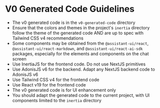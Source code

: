 # V0 Generated Code Guidelines

- The v0 generated code is in the `v0-generated-code` directory
- Ensure that the colors and themes in the project's `inertia` directory follow the theme of the generated code AND are up to spec with Tailwind CSS v4 recommendations
- Some components may be obtained from the `@assistant-ui/react`, `@assistant-ui/react-markdown`, and `@assistant-ui/react-ai-sdk` packages, especially for the elements and components on the chat screen
- Use InertiaJS for the frontend code. Do not use NextJS primitives
- Use AdonisJS v6 for the backend. Adapt any NextJS backend code to AdonisJS v6
- Use Tailwind CSS v4 for the frontend code
- Use React v19 for the frontend code
- The v0 generated code is for UI enhancement only
- You should adapt the generated code to the current project, with UI components limited to the `inertia` directory
